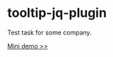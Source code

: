 # tooltip-jq-plugin

Test task for some company.

[Mini demo >>](https://andeverin.github.io/tooltip-jq-plugin/)
